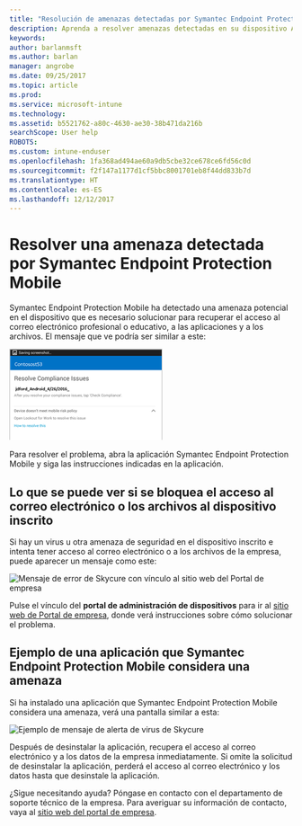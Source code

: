 ```yaml
---
title: "Resolución de amenazas detectadas por Symantec Endpoint Protection Mobile para Android | Microsoft Docs"
description: Aprenda a resolver amenazas detectadas en su dispositivo Android.
keywords: 
author: barlanmsft
ms.author: barlan
manager: angrobe
ms.date: 09/25/2017
ms.topic: article
ms.prod: 
ms.service: microsoft-intune
ms.technology: 
ms.assetid: b5521762-a80c-4630-ae30-38b471da216b
searchScope: User help
ROBOTS: 
ms.custom: intune-enduser
ms.openlocfilehash: 1fa368ad494ae60a9db5cbe32ce678ce6fd56c0d
ms.sourcegitcommit: f2f147a1177d1cf5bbc8001701eb8f44dd833b7d
ms.translationtype: HT
ms.contentlocale: es-ES
ms.lasthandoff: 12/12/2017
---
```

# <a name="resolve-a-threat-found-by-symantec-endpoint-protection-mobile"></a>Resolver una amenaza detectada por Symantec Endpoint Protection Mobile

Symantec Endpoint Protection Mobile ha detectado una amenaza potencial en el dispositivo que es necesario solucionar para recuperar el acceso al correo electrónico profesional o educativo, a las aplicaciones y a los archivos. El mensaje que ve podría ser similar a este:

![Skycure ha detectado una amenaza en el dispositivo](./media/lookout-threat-found-android.png)

Para resolver el problema, abra la aplicación Symantec Endpoint Protection Mobile y siga las instrucciones indicadas en la aplicación.

## <a name="what-you-might-see-if-your-enrolled-device-is-blocked-from-accessing-email-or-files"></a>Lo que se puede ver si se bloquea el acceso al correo electrónico o los archivos al dispositivo inscrito

Si hay un virus u otra amenaza de seguridad en el dispositivo inscrito e intenta tener acceso al correo electrónico o a los archivos de la empresa, puede aparecer un mensaje como este:

![Mensaje de error de Skycure con vínculo al sitio web del Portal de empresa](./media/skycure-list-of-potential-issues-android.png)

Pulse el vínculo del **portal de administración de dispositivos** para ir al [sitio web de Portal de empresa](https://portal.manage.microsoft.com#HelpDeskDialog), donde verá instrucciones sobre cómo solucionar el problema.

## <a name="example-of-an-app-that-symantec-endpoint-protection-mobile-sees-as-a-threat"></a>Ejemplo de una aplicación que Symantec Endpoint Protection Mobile considera una amenaza

Si ha instalado una aplicación que Symantec Endpoint Protection Mobile considera una amenaza, verá una pantalla similar a esta:

![Ejemplo de mensaje de alerta de virus de Skycure](./media/skycure-virus-alert-android.png)

Después de desinstalar la aplicación, recupera el acceso al correo electrónico y a los datos de la empresa inmediatamente. Si omite la solicitud de desinstalar la aplicación, perderá el acceso al correo electrónico y los datos hasta que desinstale la aplicación.

¿Sigue necesitando ayuda? Póngase en contacto con el departamento de soporte técnico de la empresa. Para averiguar su información de contacto, vaya al [sitio web del portal de empresa](https://portal.manage.microsoft.com#HelpDeskDialog).

